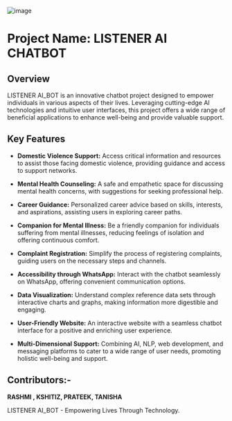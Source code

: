![image](https://github.com/smartinternz02/SBSPS-Challenge-10026-LISTNER---AI-based-Life-Assistance-Chatbot-Integration-for-public-welfare/assets/141663998/b3848153-87dc-4878-9457-dbb57651aaca)



# Project Name: LISTENER AI CHATBOT

## Overview

LISTENER AI_BOT is an innovative chatbot project designed to empower individuals in various aspects of their lives. Leveraging cutting-edge AI technologies and intuitive user interfaces, this project offers a wide range of beneficial applications to enhance well-being and provide valuable support.

## Key Features

- **Domestic Violence Support:** Access critical information and resources to assist those facing domestic violence, providing guidance and access to support networks.

- **Mental Health Counseling:** A safe and empathetic space for discussing mental health concerns, with suggestions for seeking professional help.

- **Career Guidance:** Personalized career advice based on skills, interests, and aspirations, assisting users in exploring career paths.

- **Companion for Mental Illness:** Be a friendly companion for individuals suffering from mental illnesses, reducing feelings of isolation and offering continuous comfort.

- **Complaint Registration:** Simplify the process of registering complaints, guiding users on the necessary steps and channels.

- **Accessibility through WhatsApp:** Interact with the chatbot seamlessly on WhatsApp, offering convenient communication options.

- **Data Visualization:** Understand complex reference data sets through interactive charts and graphs, making information more digestible and engaging.

- **User-Friendly Website:** An interactive website with a seamless chatbot interface for a positive and enriching user experience.

- **Multi-Dimensional Support:** Combining AI, NLP, web development, and messaging platforms to cater to a wide range of user needs, promoting holistic well-being and support.


## Contributors:-
**RASHMI ,
KSHITIZ,
PRATEEK,
TANISHA**


LISTENER AI_BOT - Empowering Lives Through Technology.
